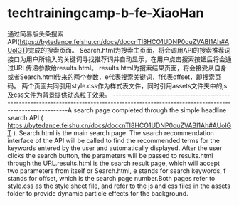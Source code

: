 # techtrainingcamp-b-fe-XiaoHan
通过简易版头条搜索API(https://bytedance.feishu.cn/docs/doccnTI8HCO1UDNP0ouZVABI1Ah#AUolGT)完成的搜索页面。
Search.html为搜索主页面，将会调用API的搜索推荐词接口为用户所输入的关键词寻找推荐词并自动显示，在用户点击搜索按钮后将会通过URL传递参数给results.html。
results.html为搜索结果页面，将会接受从自身或者Search.html传来的两个参数，e代表搜索关键词，f代表offset，即搜索页码。
两个页面共同引用style.css作为样式表文件，同时引用assets文件夹中的js及css文件为背景提供动态粒子效果。
--------------------------------------------------------------------------------------------------------------------------------------------A search page completed through the simple headline search API ( https://bytedance.feishu.cn/docs/doccnTI8HCO1UDNP0ouZVABI1Ah#AUolGT ). Search.html is the main search page. The search recommendation interface of the API will be called to find the recommended terms for the keywords entered by the user and automatically displayed. After the user clicks the search button, the parameters will be passed to results.html through the URL.results.html is the search result page, which will accept two parameters from itself or Search.html, e stands for search keywords, f stands for offset, which is the search page number.Both pages refer to style.css as the style sheet file, and refer to the js and css files in the assets folder to provide dynamic particle effects for the background.
